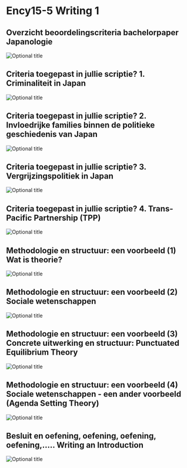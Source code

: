 Ency15-5 Writing 1
==================

## Overzicht beoordelingscriteria bachelorpaper Japanologie

![](../beelden/writing1/001.png "Optional title")

## Criteria toegepast in jullie scriptie? 1. Criminaliteit in Japan

![](../beelden/writing1/002.png "Optional title")

## Criteria toegepast in jullie scriptie? 2. Invloedrijke families binnen de politieke geschiedenis van Japan

![](../beelden/writing1/003.png "Optional title")

## Criteria toegepast in jullie scriptie? 3. Vergrijzingspolitiek in Japan

![](../beelden/writing1/004.png "Optional title")

## Criteria toegepast in jullie scriptie? 4. Trans-Pacific Partnership (TPP)

![](../beelden/writing1/005.png "Optional title")

## Methodologie en structuur: een voorbeeld (1) Wat is theorie?

![](../beelden/writing1/006.png "Optional title")

## Methodologie en structuur: een voorbeeld (2) Sociale wetenschappen

![](../beelden/writing1/007.png "Optional title")

## Methodologie en structuur: een voorbeeld (3) Concrete uitwerking en structuur: Punctuated Equilibrium Theory

![](../beelden/writing1/008.png "Optional title")

## Methodologie en structuur: een voorbeeld (4) Sociale wetenschappen - een ander voorbeeld (Agenda Setting Theory)

![](../beelden/writing1/009.png "Optional title")

## Besluit en oefening, oefening, oefening, oefening,….. Writing an Introduction

![](../beelden/writing1/010.png "Optional title")